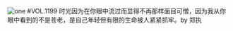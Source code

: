 ![one](http://image.wufazhuce.com/FnKqF6ICUp7BJwtkxPZBwXmPFRrT)
#VOL.1199
时光因为在你眼中流过而显得不再那样面目可憎，因为我从你眼中看到的不是苍老，是自己年轻但有限的生命被人紧紧抓牢。by 郑执